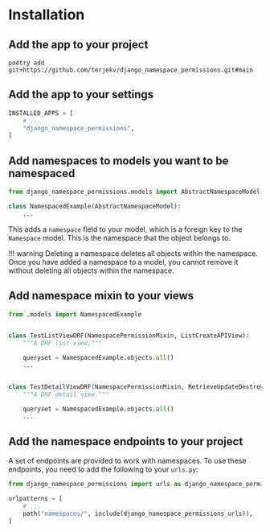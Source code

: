 # Installation

## Add the app to your project

`poetry add git+https://github.com/terjekv/django_namespace_permissions.git#main`

## Add the app to your settings

```python
INSTALLED_APPS = [
    # ...
    "django_namespace_permissions",
]
```

## Add namespaces to models you want to be namespaced

```python
from django_namespace_permissions.models import AbstractNamespaceModel

class NamespacedExample(AbstractNamespaceModel):
    ...
```

This adds a `namespace` field to your model, which is a foreign key to the `Namespace` model. This is the namespace that the object belongs to.

!!! warning
    Deleting a namespace deletes all objects within the namespace. Once you have added a namespace to a model, you cannot remove it without deleting all objects within the namespace.

## Add namespace mixin to your views

```python
from .models import NamespacedExample


class TestListViewDRF(NamespacePermissionMixin, ListCreateAPIView):
    """A DRF list view."""

    queryset = NamespacedExample.objects.all()
    ...


class TestDetailViewDRF(NamespacePermissionMixin, RetrieveUpdateDestroyAPIView): 
    """A DRF detail view."""

    queryset = NamespacedExample.objects.all()
    ...
```

## Add the namespace endpoints to your project

A set of endpoints are provided to work with namespaces. To use these endpoints, you need to add the following to your `urls.py`:

```python
from django_namespace_permissions import urls as django_namespace_permissions_urls

urlpatterns = [
    # ...
    path("namespaces/", include(django_namespace_permissions_urls)),
]
```
